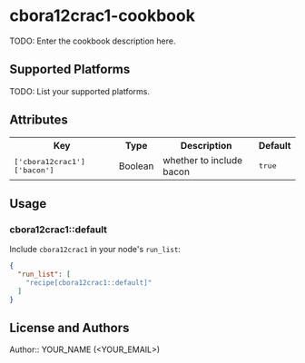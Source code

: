 # cbora12crac1-cookbook

TODO: Enter the cookbook description here.

## Supported Platforms

TODO: List your supported platforms.

## Attributes

<table>
  <tr>
    <th>Key</th>
    <th>Type</th>
    <th>Description</th>
    <th>Default</th>
  </tr>
  <tr>
    <td><tt>['cbora12crac1']['bacon']</tt></td>
    <td>Boolean</td>
    <td>whether to include bacon</td>
    <td><tt>true</tt></td>
  </tr>
</table>

## Usage

### cbora12crac1::default

Include `cbora12crac1` in your node's `run_list`:

```json
{
  "run_list": [
    "recipe[cbora12crac1::default]"
  ]
}
```

## License and Authors

Author:: YOUR_NAME (<YOUR_EMAIL>)
